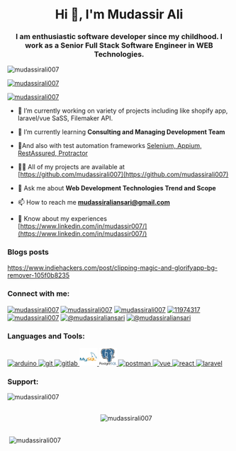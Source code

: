 <h1 align="center">Hi 👋, I'm Mudassir Ali</h1>
<h3 align="center">I am enthusiastic software developer since my childhood. I work as a Senior Full Stack Software Engineer in WEB Technologies.</h3>

<p align="left"> <img src="https://komarev.com/ghpvc/?username=mudassirali007&label=Profile%20views&color=0e75b6&style=flat" alt="mudassirali007" /> </p>

<p align="left"> <a href="https://github.com/ryo-ma/github-profile-trophy"><img src="https://github-profile-trophy.vercel.app/?username=mudassirali007" alt="mudassirali007" /></a> </p>

<p align="left"> <a href="https://twitter.com/mudassirali007" target="blank"><img src="https://img.shields.io/twitter/follow/mudassirali007?logo=twitter&style=for-the-badge" alt="mudassirali007" /></a> </p>

- 🔭 I’m currently working on variety of projects including like shopify app, laravel/vue SaSS, Filemaker API.

- 🌱 I’m currently learning **Consulting and Managing Development Team**

- 🤝And also with test automation frameworks [Selenium, Appium, RestAssured, Protractor](https://github.com/mszeles)

- 👨‍💻 All of my projects are available at [https://github.com/mudassirali007](https://github.com/mudassirali007)

- 💬 Ask me about **Web Development Technologies Trend and Scope**

- 📫 How to reach me **mudassiraliansari@gmail.com**

- 📄 Know about my experiences [https://www.linkedin.com/in/mudassir007/](https://www.linkedin.com/in/mudassir007/)

### Blogs posts
<!-- BLOG-POST-LIST:START -->
https://www.indiehackers.com/post/clipping-magic-and-glorifyapp-bg-remover-105f0b8235
<!-- BLOG-POST-LIST:END -->

<h3 align="left">Connect with me:</h3>
<p align="left">
<a href="https://dev.to/mudassirali007" target="blank"><img align="center" src="https://raw.githubusercontent.com/rahuldkjain/github-profile-readme-generator/master/src/images/icons/Social/devto.svg" alt="mudassirali007" height="30" width="40" /></a>
<a href="https://twitter.com/mudassirali007" target="blank"><img align="center" src="https://raw.githubusercontent.com/rahuldkjain/github-profile-readme-generator/master/src/images/icons/Social/twitter.svg" alt="mudassirali007" height="30" width="40" /></a>
<a href="https://linkedin.com/in/mudassir007" target="blank"><img align="center" src="https://raw.githubusercontent.com/rahuldkjain/github-profile-readme-generator/master/src/images/icons/Social/linked-in-alt.svg" alt="mudassirali007" height="30" width="40" /></a>
<a href="https://stackoverflow.com/users/11974317" target="blank"><img align="center" src="https://raw.githubusercontent.com/rahuldkjain/github-profile-readme-generator/master/src/images/icons/Social/stack-overflow.svg" alt="11974317" height="30" width="40" /></a>
<a href="https://www.instagram.com/mudassirali007" target="blank"><img align="center" src="https://raw.githubusercontent.com/rahuldkjain/github-profile-readme-generator/master/src/images/icons/Social/instagram.svg" alt="mudassirali007" height="30" width="40" /></a>
<a href="https://hashnode.com/@mudassir" target="blank"><img align="center" src="https://raw.githubusercontent.com/rahuldkjain/github-profile-readme-generator/master/src/images/icons/Social/hashnode.svg" alt="@mudassiraliansari" height="30" width="40" /></a>
<a href="https://medium.com/@mudassiraliansari" target="blank"><img align="center" src="https://raw.githubusercontent.com/rahuldkjain/github-profile-readme-generator/master/src/images/icons/Social/medium.svg" alt="@mudassiraliansari" height="30" width="40" /></a>

</p>

<h3 align="left">Languages and Tools:</h3>
<p align="left"> <a href="https://www.jetbrains.com/phpstorm/" target="_blank" rel="noreferrer"> <img src="https://cdn.worldvectorlogo.com/logos/phpstorm-1.svg" alt="arduino" width="40" height="40"/> </a> 
  <a href="https://git-scm.com/" target="_blank" rel="noreferrer"> <img src="https://www.vectorlogo.zone/logos/git-scm/git-scm-icon.svg" alt="git" width="40" height="40"/> </a> 
  <a href="https://gitlab.com/" target="_blank" rel="noreferrer"> <img src="https://cdn.worldvectorlogo.com/logos/gitlab.svg" alt="gitlab" width="40" height="40"/> </a> 
  <a href="https://www.mysql.com/" target="_blank" rel="noreferrer"> <img src="https://raw.githubusercontent.com/devicons/devicon/master/icons/mysql/mysql-original-wordmark.svg" alt="mysql" width="40" height="40"/> </a> 
  <a href="https://www.postgresql.org" target="_blank" rel="noreferrer"> <img src="https://raw.githubusercontent.com/devicons/devicon/master/icons/postgresql/postgresql-original-wordmark.svg" alt="postgresql" width="40" height="40"/> </a> 
  <a href="https://postman.com" target="_blank" rel="noreferrer"> <img src="https://www.vectorlogo.zone/logos/getpostman/getpostman-icon.svg" alt="postman" width="40" height="40"/> </a>
 <a href="https://vuejs.org/" target="_blank" rel="noreferrer"> <img src="https://cdn.worldvectorlogo.com/logos/vue-js-1.svg" alt="vue" width="40" height="40"/> </a>
 <a href="https://reactjs.org/" target="_blank" rel="noreferrer"> <img src="https://cdn.worldvectorlogo.com/logos/react-2.svg" alt="react" width="40" height="40"/> </a>
 <a href="https://laravel.com/" target="_blank" rel="noreferrer"> <img src="https://cdn.worldvectorlogo.com/logos/laravel-2.svg" alt="laravel" width="40" height="40"/> </a>



</p>

<h3 align="left">Support:</h3>
<p><a href="https://www.buymeacoffee.com/mudassirali"> <img align="left" src="https://cdn.buymeacoffee.com/buttons/v2/default-yellow.png" height="50" width="210" alt="mudassirali007" /></a></p><br><br>

<p><img align="left" src="https://github-readme-stats.vercel.app/api/top-langs?username=mudassirali007&show_icons=true&locale=en&layout=compact" alt="mudassirali007" /></p>
<br><br>
<p>&nbsp;<img align="center" src="https://github-readme-stats.vercel.app/api?username=mudassirali007&show_icons=true&locale=en" alt="mudassirali007" /></p>

